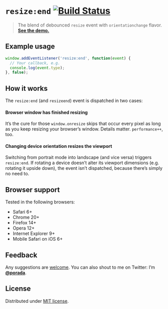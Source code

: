 # `resize:end` [![Build Status](https://travis-ci.org/porada/resizeend.svg?branch=gh-pages)](https://travis-ci.org/porada/resizeend)

> The blend of debounced `resize` event with `orientationchange` flavor. **[See the demo.](http://porada.github.com/resizeend/demo/)**

## Example usage

```javascript
window.addEventListener('resize:end', function(event) {
  // Your callback, e.g.
  console.log(event.type);
}, false);
```

## How it works

The `resize:end` (and `resizeend`) event is dispatched in two cases:

#### Browser window has finished resizing

It’s the cure for those `window.onresize` skips that occur every pixel as long as you keep resizing your browser’s window. Details matter. `performance++`, too.

#### Changing device orientation resizes the viewport

Switching from portrait mode into landscape (and vice versa) triggers `resize:end`. If rotating a device doesn’t alter its viewport dimensions (e.g. rotating it upside down), the event isn’t dispatched, because there’s simply no need to.

## Browser support

Tested in the following browsers:

* Safari 6+
* Chrome 20+
* Firefox 14+
* Opera 12+
* Internet Explorer 9+
* Mobile Safari on iOS 6+

## Feedback

Any suggestions are [welcome](https://github.com/porada/resizeend/issues). You can also shout to me on Twitter: I’m **[@porada](http://twitter.com/porada)**.

## License

Distributed under [MIT license](http://porada.mit-license.org).
